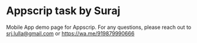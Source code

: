# Appscrip task by Suraj

Mobile App demo page for Appscrip.
For any questions, please reach out to srj.lulla@gmail.com or https://wa.me/919879990666

